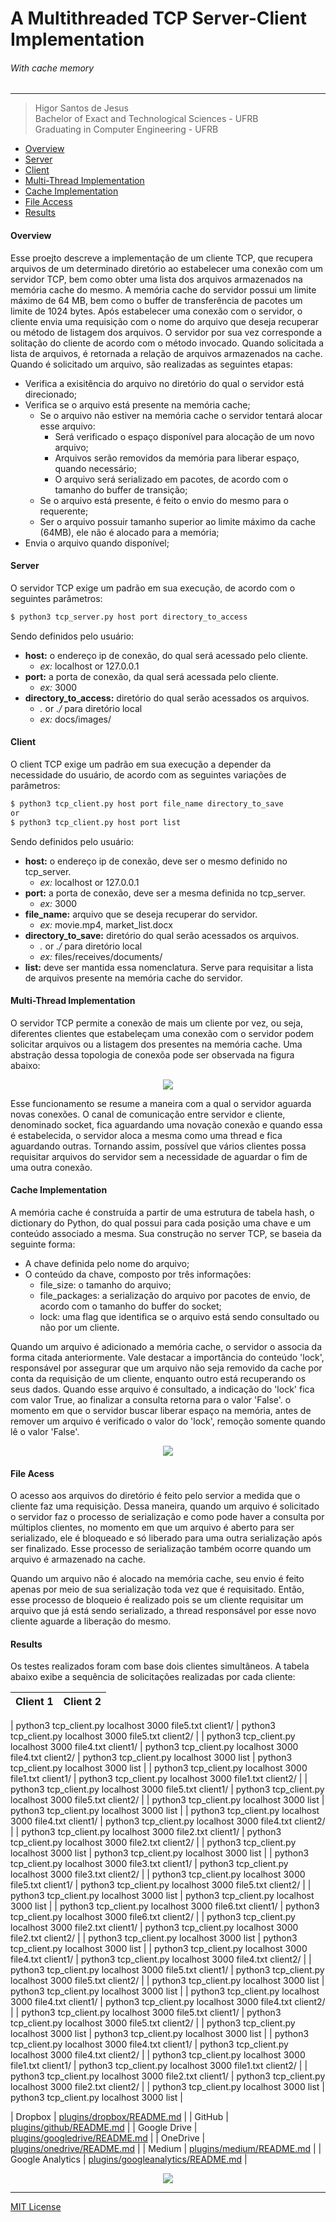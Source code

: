 # A Multithreaded TCP Server-Client Implementation
###### With cache memory

***

> Higor Santos de Jesus <br>
> Bachelor of Exact and Technological Sciences - UFRB <br>
> Graduating in Computer Engineering - UFRB <br>

- [Overview](#overview)
- [Server](#server)
- [Client](#client)
- [Multi-Thread Implementation](#multithread)
- [Cache Implementation](#cache)
- [File Access](#file)
- [Results](#results)

#### <a id="overview" />Overview

Esse proejto descreve a implementação de um cliente TCP, que recupera arquivos de um determinado diretório ao estabelecer uma conexão com um servidor TCP, bem como obter uma lista dos arquivos armazenados na memória cache do mesmo. A memória cache do servidor possui um limite máximo de 64 MB, bem como o buffer de transferência de pacotes um limite de 1024 bytes. Após estabelecer uma conexão com o servidor, o cliente envia uma requisição com o nome do arquivo que deseja recuperar ou método de listagem dos arquivos. O servidor por sua vez corresponde a solitação do cliente de acordo com o método invocado. Quando solicitada a lista de arquivos, é retornada a relação de arquivos armazenados na cache. Quando é solicitado um arquivo, são realizadas as seguintes etapas: 
- Verifica a exisitência do arquivo no diretório do qual o servidor está direcionado;
- Verifica se o arquivo está presente na memória cache;
    - Se o arquivo não estiver na memória cache o servidor tentará alocar esse arquivo:
        - Será verificado o espaço disponível para alocação de um novo arquivo;
        - Arquivos serão removidos da memória para liberar espaço, quando necessário;
        - O arquivo será serializado em pacotes, de acordo com o tamanho do buffer de transição;
    - Se o arquivo está presente, é feito o envio do mesmo para o requerente;
    - Ser o arquivo possuir tamanho superior ao limite máximo da cache (64MB), ele não é alocado para a memória;
- Envia o arquivo quando disponível;

#### <a id="server" />Server

O servidor TCP exige um padrão em sua execução, de acordo com o seguintes parâmetros:
```sh
$ python3 tcp_server.py host port directory_to_access
```
Sendo definidos pelo usuário:
- __host:__ o endereço ip de conexão, do qual será acessado pelo cliente.
    - _ex:_ localhost or 127.0.0.1
- __port:__ a porta de conexão, da qual será acessada pelo cliente.
    - _ex:_ 3000 
- __directory_to_access:__ diretório do qual serão acessados os arquivos.
    - _._ or _./_ para diretório local
    - _ex:_ docs/images/  

#### <a id="client" />Client

O client TCP exige um padrão em sua execução a depender da necessidade do usuário, de acordo com as seguintes variações de parâmetros:
```sh
$ python3 tcp_client.py host port file_name directory_to_save
or
$ python3 tcp_client.py host port list
```
Sendo definidos pelo usuário:
- __host:__ o endereço ip de conexão, deve ser o mesmo definido no tcp_server.
    - _ex:_ localhost or 127.0.0.1
- __port:__ a porta de conexão, deve ser a mesma definida no tcp_server.
    - _ex:_ 3000 
- __file_name:__ arquivo que se deseja recuperar do servidor.
    - _ex:_ movie.mp4, market_list.docx 
- __directory_to_save:__ diretório do qual serão acessados os arquivos.
    - _._ or _./_ para diretório local
    - _ex:_ files/receives/documents/  
- __list:__ deve ser mantida essa nomenclatura. Serve para requisitar a lista de arquivos presente na memória cache do servidor.

#### <a id="multithread" />Multi-Thread Implementation

O servidor TCP permite a conexão de mais um cliente por vez, ou seja, diferentes clientes que estabeleçam uma conexão com o servidor podem solicitar arquivos ou a listagem dos presentes na memória cache. Uma abstração dessa topologia de conexõa pode ser observada na figura abaixo:

<div style="text-align:center"><img src="/assets/server_client_tcp.png" /></div>

Esse funcionamento se resume a maneira com a qual o servidor aguarda novas conexões. O canal de comunicação entre servidor e cliente, denominado socket, fica aguardando uma novação conexão e quando essa é estabelecida, o servidor aloca a mesma como uma thread e fica aguardando outras. Tornando assim, possível que vários clientes possa requisitar arquivos do servidor sem a necessidade de aguardar o fim de uma outra conexão.

#### <a id="cache" />Cache Implementation

A memória cache é construída a partir de uma estrutura de tabela hash, o dictionary do Python, do qual possui para cada posição uma chave e um conteúdo associado a mesma. Sua construção no server TCP, se baseia da seguinte forma:

- A chave definida pelo nome do arquivo;
- O conteúdo da chave, composto por três informações:
  - file_size: o tamanho do arquivo;
  - file_packages: a serialização do arquivo por pacotes de envio, de acordo com o tamanho do buffer do socket;
  - lock: uma flag que identifica se o arquivo está sendo consultado ou não por um cliente.

Quando um arquivo é adicionado a memória cache, o servidor o associa da forma citada anteriormente. Vale destacar a importância do conteúdo 'lock', responsável por assegurar que um arquivo não seja removido da cache por conta da requisição de um cliente, enquanto outro está recuperando os seus dados. Quando esse arquivo é consultado, a indicação do 'lock' fica com valor True, ao finalizar a consulta retorna para o valor 'False'. o momento em que o servidor buscar liberar espaço na memória, antes de remover um arquivo é verificado o valor do 'lock', remoção somente quando lê o valor 'False'.

<div style="text-align:center"><img src="/assets/cache.png" /></div>

#### <a id="file" />File Acess

O acesso aos arquivos do diretório é feito pelo servior a medida que o cliente faz uma requisição. Dessa maneira, quando um arquivo é solicitado o servidor faz o processo de serialização e como pode haver a consulta por múltiplos clientes, no momento em que um arquivo é aberto para ser serializado, ele é bloqueado e só liberado para uma outra serialização após ser finalizado. Esse processo de serialização também ocorre quando um arquivo é armazenado na cache.

Quando um arquivo não é alocado na memória cache, seu envio é feito apenas por meio de sua serialização toda vez que é requisitado. Então, esse processo de bloqueio é realizado pois se um cliente requisitar um arquivo que já está sendo serializado, a thread responsável por esse novo cliente aguarde a liberação do mesmo.

#### <a id="results" />Results

Os testes realizados foram com base dois clientes simultâneos. A tabela abaixo exibe a sequência de solicitações realizadas por cada cliente:

| Client 1 | Client 2 |
| ------ | ------ |

| python3 tcp_client.py localhost 3000 file5.txt client1/ | python3 tcp_client.py localhost 3000 file5.txt client2/ |
| python3 tcp_client.py localhost 3000 file4.txt client1/ | python3 tcp_client.py localhost 3000 file4.txt client2/ 
| python3 tcp_client.py localhost 3000 list | python3 tcp_client.py localhost 3000 list |
| python3 tcp_client.py localhost 3000 file1.txt client1/ | python3 tcp_client.py localhost 3000 file1.txt client2/ |
| python3 tcp_client.py localhost 3000 file5.txt client1/ | python3 tcp_client.py localhost 3000 file5.txt client2/ |
| python3 tcp_client.py localhost 3000 list | python3 tcp_client.py localhost 3000 list |
| python3 tcp_client.py localhost 3000 file4.txt client1/ | python3 tcp_client.py localhost 3000 file4.txt client2/ |
| python3 tcp_client.py localhost 3000 file2.txt client1/ | python3 tcp_client.py localhost 3000 file2.txt client2/ |
| python3 tcp_client.py localhost 3000 list | python3 tcp_client.py localhost 3000 list |
| python3 tcp_client.py localhost 3000 file3.txt client1/ | python3 tcp_client.py localhost 3000 file3.txt client2/ |
| python3 tcp_client.py localhost 3000 file5.txt client1/ | python3 tcp_client.py localhost 3000 file5.txt client2/ |
| python3 tcp_client.py localhost 3000 list | python3 tcp_client.py localhost 3000 list |
| python3 tcp_client.py localhost 3000 file6.txt client1/ | python3 tcp_client.py localhost 3000 file6.txt client2/ |
| python3 tcp_client.py localhost 3000 file2.txt client1/ | python3 tcp_client.py localhost 3000 file2.txt client2/ |
| python3 tcp_client.py localhost 3000 list | python3 tcp_client.py localhost 3000 list |
| python3 tcp_client.py localhost 3000 file4.txt client1/ | python3 tcp_client.py localhost 3000 file4.txt client2/ |
| python3 tcp_client.py localhost 3000 file5.txt client1/ | python3 tcp_client.py localhost 3000 file5.txt client2/ |
| python3 tcp_client.py localhost 3000 list | python3 tcp_client.py localhost 3000 list |
| python3 tcp_client.py localhost 3000 file4.txt client1/ | python3 tcp_client.py localhost 3000 file4.txt client2/ |
| python3 tcp_client.py localhost 3000 file5.txt client1/ | python3 tcp_client.py localhost 3000 file5.txt client2/ |
| python3 tcp_client.py localhost 3000 list | python3 tcp_client.py localhost 3000 list |
| python3 tcp_client.py localhost 3000 file4.txt client1/ | python3 tcp_client.py localhost 3000 file4.txt client2/ |
| python3 tcp_client.py localhost 3000 file1.txt client1/ | python3 tcp_client.py localhost 3000 file1.txt client2/ |
| python3 tcp_client.py localhost 3000 file2.txt client1/ | python3 tcp_client.py localhost 3000 file2.txt client2/ |
| python3 tcp_client.py localhost 3000 list | python3 tcp_client.py localhost 3000 list |


| Dropbox | [plugins/dropbox/README.md][PlDb] |
| GitHub | [plugins/github/README.md][PlGh] |
| Google Drive | [plugins/googledrive/README.md][PlGd] |
| OneDrive | [plugins/onedrive/README.md][PlOd] |
| Medium | [plugins/medium/README.md][PlMe] |
| Google Analytics | [plugins/googleanalytics/README.md][PlGa] |

<div style="text-align:center"><img src="/assets/results_one_server_two_clients.gif" /></div>

***
[MIT License](https://choosealicense.com/licenses/mit/)


[//]: # (These are reference links used in the body of this note and get stripped out when the markdown processor does its job. There is no need to format nicely because it shouldn't be seen. Thanks SO - http://stackoverflow.com/questions/4823468/store-comments-in-markdown-syntax)


   [dill]: <https://github.com/joemccann/dillinger>
   [git-repo-url]: <https://github.com/joemccann/dillinger.git>
   [john gruber]: <http://daringfireball.net>
   [df1]: <http://daringfireball.net/projects/markdown/>
   [markdown-it]: <https://github.com/markdown-it/markdown-it>
   [Ace Editor]: <http://ace.ajax.org>
   [node.js]: <http://nodejs.org>
   [Twitter Bootstrap]: <http://twitter.github.com/bootstrap/>
   [jQuery]: <http://jquery.com>
   [@tjholowaychuk]: <http://twitter.com/tjholowaychuk>
   [express]: <http://expressjs.com>
   [AngularJS]: <http://angularjs.org>
   [Gulp]: <http://gulpjs.com>

   [PlDb]: <https://github.com/joemccann/dillinger/tree/master/plugins/dropbox/README.md>
   [PlGh]: <https://github.com/joemccann/dillinger/tree/master/plugins/github/README.md>
   [PlGd]: <https://github.com/joemccann/dillinger/tree/master/plugins/googledrive/README.md>
   [PlOd]: <https://github.com/joemccann/dillinger/tree/master/plugins/onedrive/README.md>
   [PlMe]: <https://github.com/joemccann/dillinger/tree/master/plugins/medium/README.md>
   [PlGa]: <https://github.com/RahulHP/dillinger/blob/master/plugins/googleanalytics/README.md>
